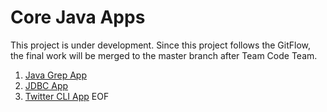 # Core Java Apps
This project is under development. Since this project follows the GitFlow, the final work will be merged to the master branch after Team Code Team.

1. [Java Grep App](./grep)
2. [JDBC App](./jdbc)
3. [Twitter CLI App](./twitter)
EOF

